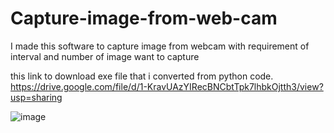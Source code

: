 # Capture-image-from-web-cam
I made this software to capture image from webcam with requirement of interval and number of image want to capture

this link to download exe file that i converted from python code. 
https://drive.google.com/file/d/1-KravUAzYIRecBNCbtTpk7lhbkOjtth3/view?usp=sharing

![image](https://user-images.githubusercontent.com/71600526/216992492-8c6c1be1-05f6-4773-869a-1ce96c9e31fb.png)
